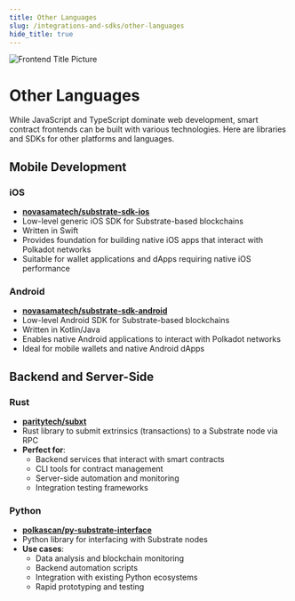 ```yaml
---
title: Other Languages
slug: /integrations-and-sdks/other-languages
hide_title: true
---
```


![Frontend Title Picture](/img/title/frontend.svg)

# Other Languages

While JavaScript and TypeScript dominate web development, smart contract frontends can be built with various technologies. Here are libraries and SDKs for other platforms and languages.

## Mobile Development

### iOS
- **[novasamatech/substrate-sdk-ios](https://github.com/novasamatech/substrate-sdk-ios)**
- Low-level generic iOS SDK for Substrate-based blockchains
- Written in Swift
- Provides foundation for building native iOS apps that interact with Polkadot networks
- Suitable for wallet applications and dApps requiring native iOS performance

### Android
- **[novasamatech/substrate-sdk-android](https://github.com/novasamatech/substrate-sdk-android)**
- Low-level Android SDK for Substrate-based blockchains
- Written in Kotlin/Java
- Enables native Android applications to interact with Polkadot networks
- Ideal for mobile wallets and native Android dApps

## Backend and Server-Side

### Rust
- **[paritytech/subxt](https://github.com/paritytech/subxt)**
- Rust library to submit extrinsics (transactions) to a Substrate node via RPC
- **Perfect for**:
  - Backend services that interact with smart contracts
  - CLI tools for contract management
  - Server-side automation and monitoring
  - Integration testing frameworks

### Python
- **[polkascan/py-substrate-interface](https://github.com/polkascan/py-substrate-interface)**
- Python library for interfacing with Substrate nodes
- **Use cases**:
  - Data analysis and blockchain monitoring
  - Backend automation scripts
  - Integration with existing Python ecosystems
  - Rapid prototyping and testing